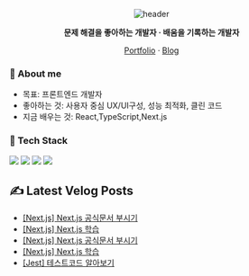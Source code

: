 <!-- ===== Hero ===== -->
<!-- 중앙 정렬 헤더와 짧은 슬로건 -->
<div align="center">
  <!-- 헤더 배너 -->
<p align="center">
  <img src="https://capsule-render.vercel.app/api?type=waving&color=0:7F7FD5,50:86A8E7,100:91EAE4&height=200&section=header&text=Frontend%20Developer%20김민석&fontSize=36&fontAlignY=35&animation=fadeIn" alt="header" />
</p>
  <p><b>문제 해결을 좋아하는 개발자 · 배움을 기록하는 개발자 </b></p>
  <!-- 퀵 링크 -->
  <p>
    <a href="https://portpolio-10012.vercel.app/">Portfolio</a> ·
    <a href="https://velog.io/@10012/posts">Blog</a> 
  </p>
</div>

<!-- ===== 소개 ===== -->
### 👋 About me
- 목표: 프론트엔드 개발자
- 좋아하는 것: 사용자 중심 UX/UI구성, 성능 최적화, 클린 코드
- 지금 배우는 것: React,TypeScript,Next.js

<!-- ===== 기술 스택 ===== -->
### 🧰 Tech Stack
<!-- 뱃지형 아이콘: shields.io + simple-icons -->
<p>
  <img src="https://img.shields.io/badge/TypeScript-3178C6?logo=typescript&logoColor=white" />
  <img src="https://img.shields.io/badge/React-20232a?logo=react&logoColor=61DAFB" />
  <img src="https://img.shields.io/badge/Node.js-339933?logo=nodedotjs&logoColor=white" />
  <img src="https://img.shields.io/badge/TailwindCSS-06B6D4?logo=tailwindcss&logoColor=white" />
</p>

## ✍️ Latest Velog Posts
<!-- BLOG-POST-LIST:START -->
- [[Next.js] Next.js 공식문서 부시기](https://velog.io/@10012/Next.js-Next.js-%EA%B3%B5%EC%8B%9D%EB%AC%B8%EC%84%9C-%EB%B6%80%EC%8B%9C%EA%B8%B0-7rfaivf4)
- [[Next.js] Next.js 학습](https://velog.io/@10012/Next.js-Next.js-%ED%95%99%EC%8A%B5-purn4du8)
- [[Next.js] Next.js 공식문서 부시기](https://velog.io/@10012/Next.js-Next.js-%EA%B3%B5%EC%8B%9D%EB%AC%B8%EC%84%9C-%EB%B6%80%EC%8B%9C%EA%B8%B0)
- [[Next.js] Next.js 학습](https://velog.io/@10012/Next.js-Next.js-%ED%95%99%EC%8A%B5-93n7u39r)
- [[Jest] 테스트코드 알아보기](https://velog.io/@10012/Jest-%ED%85%8C%EC%8A%A4%ED%8A%B8%EC%BD%94%EB%93%9C-%EC%95%8C%EC%95%84%EB%B3%B4%EA%B8%B0)
<!-- BLOG-POST-LIST:END -->

